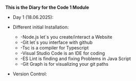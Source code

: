 **This is the Diary for the Code 1 Module**

* Day 1 (18.06.2025):
* Different initial Installation:
  * -Node.js let´s you create/interact a Website
  * -Git let´s you interface with github
  * -Tsc is a compiler for Typescript
  * -Visual Studio Code is an IDE for coding
  * -ES Lint is finding and fixing Problems in Java Script
  * -Git Graph is for visualizing your git paths

* Version Control:

